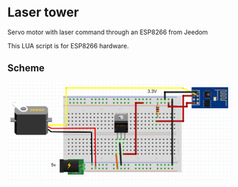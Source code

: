 # Laser tower
Servo motor with laser command through an ESP8266 from Jeedom

This LUA script is for ESP8266 hardware.

## Scheme

![scheme](https://github.com/Wifsimster/laser-tower/blob/master/scheme.png)
